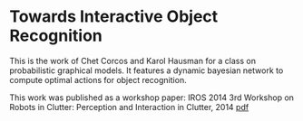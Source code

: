 Towards Interactive Object Recognition
======================================

This is the work of Chet Corcos and Karol Hausman for a class on probabilistic graphical models. It features a dynamic bayesian network to compute optimal actions for object recognition.

This work was published as a workshop paper: IROS 2014 3rd Workshop on Robots in Clutter: Perception and Interaction in Clutter, 2014 [pdf](/hausman-iros14-ws-ior.pdf)
